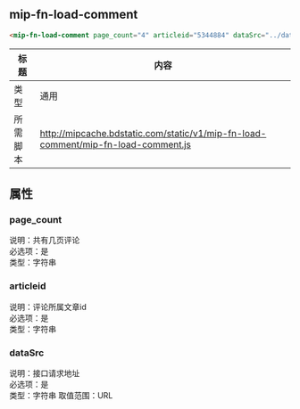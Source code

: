 ## mip-fn-load-comment

```html
<mip-fn-load-comment page_count="4" articleid="5344884" dataSrc="../data/comment-5344884.html"></mip-fn-load-comment>
```

标题|内容
----|----
类型|通用 
所需脚本|http://mipcache.bdstatic.com/static/v1/mip-fn-load-comment/mip-fn-load-comment.js

## 属性
### page_count
说明：共有几页评论  
必选项：是  
类型：字符串 

### articleid
说明：评论所属文章id  
必选项：是  
类型：字符串 
 
### dataSrc
说明：接口请求地址  
必选项：是  
类型：字符串 
取值范围：URL
 

